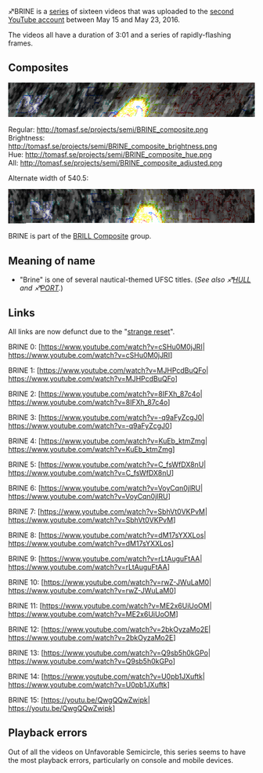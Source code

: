 ♐BRINE is a [series](List_of_Series "wikilink") of sixteen videos that
was uploaded to the [second YouTube account](Real_and_Fake_channels "wikilink") between May 15 and May 23,
2016.

The videos all have a duration of 3:01 and a series of rapidly-flashing
frames.

## Composites

![BRINE composite](BRINE_composite.png "BRINE composite")

Regular: <http://tomasf.se/projects/semi/BRINE_composite.png>  
Brightness:
<http://tomasf.se/projects/semi/BRINE_composite_brightness.png>  
Hue: <http://tomasf.se/projects/semi/BRINE_composite_hue.png>  
All: <http://tomasf.se/projects/semi/BRINE_composite_adjusted.png>

Alternate width of 540.5:

![BRINE\_composite\_width\_540\_5.png](BRINE_composite_width_540_5.png)

BRINE is part of the [BRILL Composite](BRILL_Composite "wikilink")
group.

## Meaning of name

  - "Brine" is one of several nautical-themed UFSC titles. (*See also
    ♐[HULL](HULL "wikilink") and ♐[PORT](PORT "wikilink").*)

## Links

All links are now defunct due to the "[strange reset](RESET_STRANGE_YD "wikilink")".

BRINE 0: \[<https://www.youtube.com/watch?v=cSHu0M0jJRI>|
<https://www.youtube.com/watch?v=cSHu0M0jJRI>\]

BRINE 1: \[<https://www.youtube.com/watch?v=MJHPcdBuQFo>|
<https://www.youtube.com/watch?v=MJHPcdBuQFo>\]

BRINE 2: \[<https://www.youtube.com/watch?v=8IFXh_87c4o>|
<https://www.youtube.com/watch?v=8IFXh_87c4o>\]

BRINE 3: \[<https://www.youtube.com/watch?v=-q9aFyZcgJ0>|
<https://www.youtube.com/watch?v=-q9aFyZcgJ0>\]

BRINE 4: \[<https://www.youtube.com/watch?v=KuEb_ktmZmg>|
<https://www.youtube.com/watch?v=KuEb_ktmZmg>\]

BRINE 5: \[<https://www.youtube.com/watch?v=C_fsWfDX8nU>|
<https://www.youtube.com/watch?v=C_fsWfDX8nU>\]

BRINE 6: \[<https://www.youtube.com/watch?v=VoyCqn0jlRU>|
<https://www.youtube.com/watch?v=VoyCqn0jlRU>\]

BRINE 7: \[<https://www.youtube.com/watch?v=SbhVt0VKPvM>|
<https://www.youtube.com/watch?v=SbhVt0VKPvM>\]

BRINE 8: \[<https://www.youtube.com/watch?v=dM17sYXXLos>|
<https://www.youtube.com/watch?v=dM17sYXXLos>\]

BRINE 9: \[<https://www.youtube.com/watch?v=rLtAuguFtAA>|
<https://www.youtube.com/watch?v=rLtAuguFtAA>\]

BRINE 10: \[<https://www.youtube.com/watch?v=rwZ-JWuLaM0>|
<https://www.youtube.com/watch?v=rwZ-JWuLaM0>\]

BRINE 11: \[<https://www.youtube.com/watch?v=ME2x6UiUoOM>|
<https://www.youtube.com/watch?v=ME2x6UiUoOM>\]

BRINE 12: \[<https://www.youtube.com/watch?v=2bkOyzaMo2E>|
<https://www.youtube.com/watch?v=2bkOyzaMo2E>\]

BRINE 13: \[<https://www.youtube.com/watch?v=Q9sb5h0kGPo>|
<https://www.youtube.com/watch?v=Q9sb5h0kGPo>\]

BRINE 14: \[<https://www.youtube.com/watch?v=U0pb1JXuftk>|
<https://www.youtube.com/watch?v=U0pb1JXuftk>\]

BRINE 15: \[<https://youtu.be/QwgQQwZwipk>|
<https://youtu.be/QwgQQwZwipk>\]

## Playback errors

Out of all the videos on Unfavorable Semicircle, this series seems to
have the most playback errors, particularly on console and mobile
devices.
